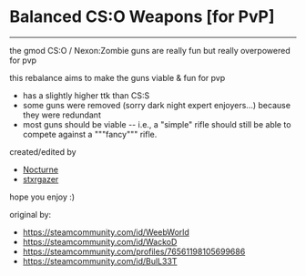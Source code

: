 # Balanced CS:O Weapons [for PvP]
---
the gmod CS:O / Nexon:Zombie guns are really fun but really overpowered for pvp

this rebalance aims to make the guns viable & fun for pvp
- has a slightly higher ttk than CS:S
- some guns were removed (sorry dark night expert enjoyers...) because they were redundant
- most guns should be viable -- i.e., a "simple" rifle should still be able to compete against a """fancy""" rifle.

created/edited by 
- [Nocturne](https://steamcommunity.com/id/nocturn08_/)
- [stxrgazer](https://steamcommunity.com/id/stxrgazer/)

hope you enjoy :)

original by:
- https://steamcommunity.com/id/WeebWorld
- https://steamcommunity.com/id/WackoD
- https://steamcommunity.com/profiles/76561198105699686
- https://steamcommunity.com/id/BulL33T